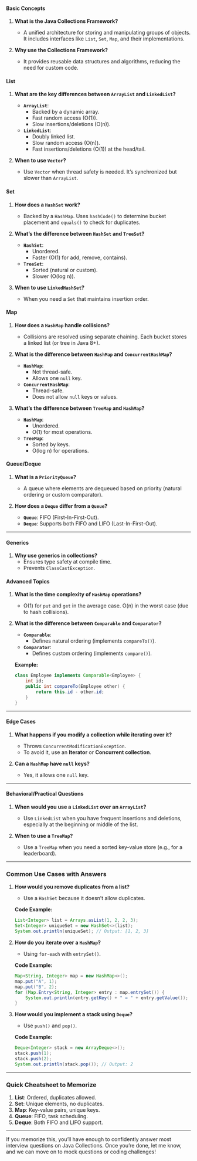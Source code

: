 #### **Basic Concepts**
1. **What is the Java Collections Framework?**
    - A unified architecture for storing and manipulating groups of objects. It includes interfaces like `List`, `Set`, `Map`, and their implementations.

2. **Why use the Collections Framework?**
    - It provides reusable data structures and algorithms, reducing the need for custom code.


#### **List**
1. **What are the key differences between `ArrayList` and `LinkedList`?**
    - **`ArrayList`**:
        - Backed by a dynamic array.
        - Fast random access (O(1)).
        - Slow insertions/deletions (O(n)).
    - **`LinkedList`**:
        - Doubly linked list.
        - Slow random access (O(n)).
        - Fast insertions/deletions (O(1)) at the head/tail.

2. **When to use `Vector`?**
    - Use `Vector` when thread safety is needed. It’s synchronized but slower than `ArrayList`.


#### **Set**
1. **How does a `HashSet` work?**
    - Backed by a `HashMap`. Uses `hashCode()` to determine bucket placement and `equals()` to check for duplicates.

2. **What’s the difference between `HashSet` and `TreeSet`?**
    - **`HashSet`**:
        - Unordered.
        - Faster (O(1) for add, remove, contains).
    - **`TreeSet`**:
        - Sorted (natural or custom).
        - Slower (O(log n)).

3. **When to use `LinkedHashSet`?**
    - When you need a `Set` that maintains insertion order.


#### **Map**
1. **How does a `HashMap` handle collisions?**
    - Collisions are resolved using separate chaining. Each bucket stores a linked list (or tree in Java 8+).

2. **What is the difference between `HashMap` and `ConcurrentHashMap`?**
    - **`HashMap`**:
        - Not thread-safe.
        - Allows one `null` key.
    - **`ConcurrentHashMap`**:
        - Thread-safe.
        - Does not allow `null` keys or values.

3. **What’s the difference between `TreeMap` and `HashMap`?**
    - **`HashMap`**:
        - Unordered.
        - O(1) for most operations.
    - **`TreeMap`**:
        - Sorted by keys.
        - O(log n) for operations.


#### **Queue/Deque**
1. **What is a `PriorityQueue`?**
    - A queue where elements are dequeued based on priority (natural ordering or custom comparator).

2. **How does a `Deque` differ from a `Queue`?**
    - **`Queue`**: FIFO (First-In-First-Out).
    - **`Deque`**: Supports both FIFO and LIFO (Last-In-First-Out).
---

#### **Generics**
1. **Why use generics in collections?**
    - Ensures type safety at compile time.
    - Prevents `ClassCastException`.


#### **Advanced Topics**
1. **What is the time complexity of `HashMap` operations?**
    - O(1) for `put` and `get` in the average case. O(n) in the worst case (due to hash collisions).

2. **What is the difference between `Comparable` and `Comparator`?**
    - **`Comparable`**:
        - Defines natural ordering (implements `compareTo()`).
    - **`Comparator`**:
        - Defines custom ordering (implements `compare()`).

   **Example:**
   ```java
   class Employee implements Comparable<Employee> {
       int id;
       public int compareTo(Employee other) {
           return this.id - other.id;
       }
   }
   ```

---

#### **Edge Cases**
1. **What happens if you modify a collection while iterating over it?**
    - Throws `ConcurrentModificationException`.
    - To avoid it, use an **Iterator** or **Concurrent collection**.

2. **Can a `HashMap` have `null` keys?**
    - Yes, it allows one `null` key.

---

#### **Behavioral/Practical Questions**
1. **When would you use a `LinkedList` over an `ArrayList`?**
    - Use `LinkedList` when you have frequent insertions and deletions, especially at the beginning or middle of the list.

2. **When to use a `TreeMap`?**
    - Use a `TreeMap` when you need a sorted key-value store (e.g., for a leaderboard).

---

### **Common Use Cases with Answers**

1. **How would you remove duplicates from a list?**
    - Use a `HashSet` because it doesn’t allow duplicates.

   **Code Example:**
   ```java
   List<Integer> list = Arrays.asList(1, 2, 2, 3);
   Set<Integer> uniqueSet = new HashSet<>(list);
   System.out.println(uniqueSet); // Output: [1, 2, 3]
   ```

2. **How do you iterate over a `HashMap`?**
    - Using `for-each` with `entrySet()`.

   **Code Example:**
   ```java
   Map<String, Integer> map = new HashMap<>();
   map.put("A", 1);
   map.put("B", 2);
   for (Map.Entry<String, Integer> entry : map.entrySet()) {
       System.out.println(entry.getKey() + " = " + entry.getValue());
   }
   ```

3. **How would you implement a stack using `Deque`?**
    - Use `push()` and `pop()`.

   **Code Example:**
   ```java
   Deque<Integer> stack = new ArrayDeque<>();
   stack.push(1);
   stack.push(2);
   System.out.println(stack.pop()); // Output: 2
   ```

---

### **Quick Cheatsheet to Memorize**
1. **List**: Ordered, duplicates allowed.
2. **Set**: Unique elements, no duplicates.
3. **Map**: Key-value pairs, unique keys.
4. **Queue**: FIFO, task scheduling.
5. **Deque**: Both FIFO and LIFO support.

---

If you memorize this, you’ll have enough to confidently answer most interview questions on Java Collections. Once you’re done, let me know, and we can move on to mock questions or coding challenges!
